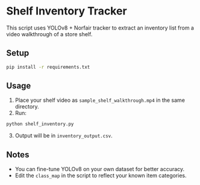# Shelf Inventory Tracker

This script uses YOLOv8 + Norfair tracker to extract an inventory list from a video walkthrough of a store shelf.

## Setup

```bash
pip install -r requirements.txt
```

## Usage

1. Place your shelf video as `sample_shelf_walkthrough.mp4` in the same directory.
2. Run:

```bash
python shelf_inventory.py
```

3. Output will be in `inventory_output.csv`.

## Notes

- You can fine-tune YOLOv8 on your own dataset for better accuracy.
- Edit the `class_map` in the script to reflect your known item categories.
